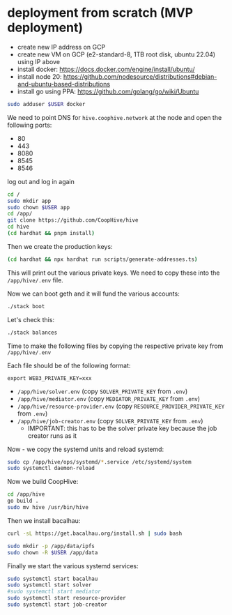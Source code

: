 # deployment from scratch (MVP deployment)

- create new IP address on GCP
- create new VM on GCP (e2-standard-8, 1TB root disk, ubuntu 22.04) using IP above
- install docker: https://docs.docker.com/engine/install/ubuntu/
- install node 20: https://github.com/nodesource/distributions#debian-and-ubuntu-based-distributions
- install go using PPA: https://github.com/golang/go/wiki/Ubuntu

```bash
sudo adduser $USER docker
```

We need to point DNS for `hive.coophive.network` at the node and open the following ports:

- 80
- 443
- 8080
- 8545
- 8546

log out and log in again

```bash
cd /
sudo mkdir app
sudo chown $USER app
cd /app/
git clone https://github.com/CoopHive/hive
cd hive
(cd hardhat && pnpm install)
```

Then we create the production keys:

```bash
(cd hardhat && npx hardhat run scripts/generate-addresses.ts)
```

This will print out the various private keys. We need to copy these into the `/app/hive/.env` file.

Now we can boot geth and it will fund the various accounts:

```bash
./stack boot
```

Let's check this:

```bash
./stack balances
```

Time to make the following files by copying the respective private key from `/app/hive/.env`

Each file should be of the following format:

```.dotenv
export WEB3_PRIVATE_KEY=xxx
```

- `/app/hive/solver.env` (copy `SOLVER_PRIVATE_KEY` from `.env`)
- `/app/hive/mediator.env` (copy `MEDIATOR_PRIVATE_KEY` from `.env`)
- `/app/hive/resource-provider.env` (copy `RESOURCE_PROVIDER_PRIVATE_KEY` from `.env`)
- `/app/hive/job-creator.env` (copy `SOLVER_PRIVATE_KEY` from `.env`)
    - IMPORTANT: this has to be the solver private key because the job creator runs as it

Now - we copy the systemd units and reload systemd:

```bash
sudo cp /app/hive/ops/systemd/*.service /etc/systemd/system
sudo systemctl daemon-reload
```

Now we build CoopHive:

```bash
cd /app/hive
go build .
sudo mv hive /usr/bin/hive
```

Then we install bacalhau:

```bash
curl -sL https://get.bacalhau.org/install.sh | sudo bash

sudo mkdir -p /app/data/ipfs
sudo chown -R $USER /app/data
```

Finally we start the various systemd services:

```bash
sudo systemctl start bacalhau
sudo systemctl start solver
#sudo systemctl start mediator
sudo systemctl start resource-provider
sudo systemctl start job-creator
```
